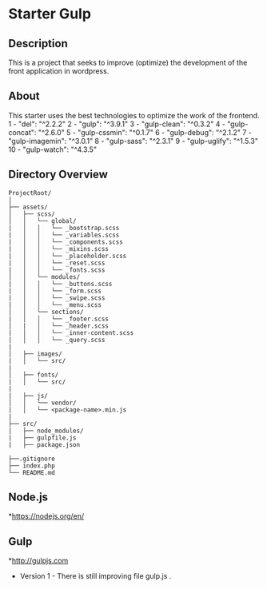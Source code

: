# Starter Gulp

## Description 

This is a project that seeks to improve (optimize) the development of the front application in wordpress.

## About
This starter uses the best technologies to optimize the work of the frontend.
	1 - "del": "^2.2.2"
    2 - "gulp": "^3.9.1"
    3 - "gulp-clean": "^0.3.2"
    4 - "gulp-concat": "^2.6.0"
    5 - "gulp-cssmin": "^0.1.7"
    6 - "gulp-debug": "^2.1.2"
    7 - "gulp-imagemin": "^3.0.1"
    8 - "gulp-sass": "^2.3.1"
    9 - "gulp-uglify": "^1.5.3"
    10 - "gulp-watch": "^4.3.5"

## Directory Overview
```
ProjectRoot/
│
├── assets/
│   ├── scss/
│   │   └── global/
|	│   │   └── _bootstrap.scss			
|	│   │   └── _variables.scss			
|	│   │   └── _components.scss			
|	│   │   └── _mixins.scss			
|	│   │   └── _placeholder.scss			
|	│   │   └── _reset.scss			
|	│   │   └── _fonts.scss			
│   │   └── modules/
|	│   │   └── _buttons.scss			
|	│   │   └── _form.scss			
|	│   │   └── _swipe.scss			
|	│   │   └── _menu.scss			
│   │   └── sections/
|	│   │   └── _footer.scss
│   |	│   └── _header.scss
|	│   │   └── _inner-content.scss
|	│   │   └── _query.scss
|
│   ├── images/
|	│   └── src/
|
│   ├── fonts/
|	│   └── src/
|
|	├── js/
│   │   └── vendor/
|	│   └── <package-name>.min.js
|
├── src/
|	├── node_modules/
|	├── gulpfile.js
| 	├── package.json

├──.gitignore
├── index.php
└── README.md
```

## Node.js
*https://nodejs.org/en/

## Gulp
*http://gulpjs.com

* Version 1 - There is still improving file gulp.js .




